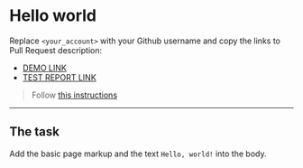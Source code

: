 # Hello world
Replace `<your_account>` with your Github username and copy the links to Pull Request description:
- [DEMO LINK](https://<Andrii-Pinchuk_account>.github.io/layout_hello-world/)
- [TEST REPORT LINK](https://<Andrii-Pinchuk>.github.io/layout_hello-world/report/html_report/)

> Follow [this instructions](https://github.com/mate-academy/layout_task-guideline#how-to-solve-the-layout-tasks-on-github)
___

## The task 
Add the basic page markup and the text `Hello, world!` into the body.
